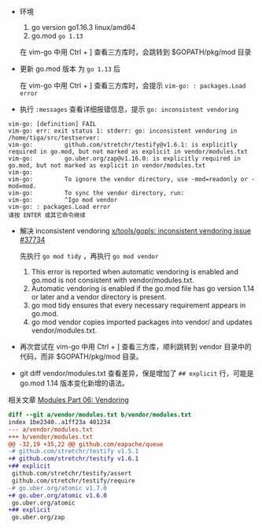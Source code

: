 




- 环境
  1. go version go1.16.3 linux/amd64
  2. go.mod `go 1.13`

  在 vim-go 中用 Ctrl + ] 查看三方库时，会跳转到 $GOPATH/pkg/mod 目录

- 更新  go.mod 版本 为 `go 1.13` 后

  在 vim-go 中用 Ctrl + ] 查看三方库时，会提示 `vim-go: : packages.Load error`

- 执行 `:messages` 查看详细报错信息，提示 `go: inconsistent vendoring `

```vim
vim-go: [definition] FAIL
vim-go: err: exit status 1: stderr: go: inconsistent vendoring in /home/tiga/src/testserver:
vim-go:         github.com/stretchr/testify@v1.6.1: is explicitly required in go.mod, but not marked as explicit in vendor/modules.txt
vim-go:         go.uber.org/zap@v1.16.0: is explicitly required in go.mod, but not marked as explicit in vendor/modules.txt
vim-go: 
vim-go:         To ignore the vendor directory, use -mod=readonly or -mod=mod.
vim-go:         To sync the vendor directory, run:
vim-go:         ^Igo mod vendor
vim-go: : packages.Load error
请按 ENTER 或其它命令继续
```

- 解决 inconsistent vendoring [x/tools/gopls: inconsistent vendoring issue #37734](https://github.com/golang/go/issues/37734)

  先执行 `go mod tidy` ，再执行  `go mod vendor`

  1. This error is reported when automatic vendoring is enabled and go.mod is not consistent with vendor/modules.txt. 
  2. Automatic vendoring is enabled if the go.mod file has go version 1.14 or later and a vendor directory is present. 
  3. go mod tidy ensures that every necessary requirement appears in go.mod. 
  4. go mod vendor copies imported packages into vendor/ and updates vendor/modules.txt.


- 再次尝试在 vim-go 中用 Ctrl + ] 查看三方库，顺利跳转到 vendor 目录中的代码，而非 $GOPATH/pkg/mod 目录。


- git diff vendor/modules.txt 查看差异，保是增加了 `## explicit` 行，可能是 go.mod 1.14 版本变化新增的语法。

相关文章 [Modules Part 06: Vendoring](https://www.ardanlabs.com/blog/2020/04/modules-06-vendoring.html)

```diff
diff --git a/vendor/modules.txt b/vendor/modules.txt
index 1be2340..a1ff23a 401234
--- a/vendor/modules.txt
+++ b/vendor/modules.txt
@@ -32,19 +35,22 @@ github.com/eapache/queue
-# github.com/stretchr/testify v1.5.1
+# github.com/stretchr/testify v1.6.1
+## explicit
 github.com/stretchr/testify/assert
 github.com/stretchr/testify/require
-# go.uber.org/atomic v1.7.0
+# go.uber.org/atomic v1.6.0
 go.uber.org/atomic
+## explicit
 go.uber.org/zap
```


